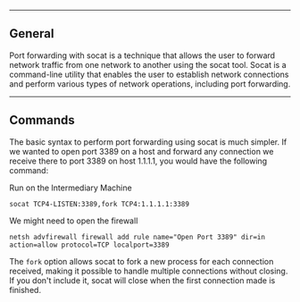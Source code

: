 --- ---

<h2>General</h2>

Port forwarding with socat is a technique that allows the user to forward network traffic from one network to another using the socat tool. Socat is a command-line utility that enables the user to establish network connections and perform various types of network operations, including port forwarding.

---

<h2>Commands</h2>

The basic syntax to perform port forwarding using socat is much simpler. If we wanted to open port 3389 on a host and forward any connection we receive there to port 3389 on host 1.1.1.1, you would have the following command:

Run on the Intermediary Machine
```shell-session
socat TCP4-LISTEN:3389,fork TCP4:1.1.1.1:3389
```

We might need to open the firewall
```shell-session
netsh advfirewall firewall add rule name="Open Port 3389" dir=in action=allow protocol=TCP localport=3389
```

The `fork` option allows socat to fork a new process for each connection received, making it possible to handle multiple connections without closing. If you don't include it, socat will close when the first connection made is finished.